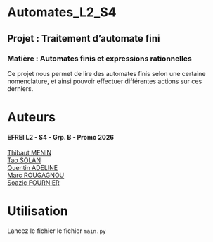 # Automates_L2_S4

## Projet : Traitement d’automate fini

### Matière : Automates finis et expressions rationnelles

Ce projet nous permet de lire des automates finis selon une certaine nomenclature, 
et ainsi pouvoir effectuer différentes actions sur ces derniers.


# Auteurs

#### EFREI L2 - S4 - Grp. B - Promo 2026

[Thibaut MENIN](https://github.com/Pulsar94)\
[Tao SOLAN](https://github.com/THETASOLA)\
[Quentin ADELINE](https://github.com/Quentinadl)\
[Marc ROUGAGNOU](https://github.com/MarcEfrei)\
[Soazic FOURNIER](https://github.com/Sozic)


# Utilisation

Lancez le fichier le fichier `main.py`